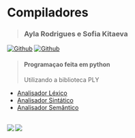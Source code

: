 # Compiladores
><h3>Ayla Rodrigues e Sofia Kitaeva</h3> 
[![Github](https://img.shields.io/badge/-Ayla-%23121011?style=for-the-badge&logo=github&logoColor=white)](https://github.com/AylaRodrigues)
[![Github](https://img.shields.io/badge/-Sofia-%23121011?style=for-the-badge&logo=github&logoColor=white)](https://github.com/SofiaKitaeva)

><h4>Programaçao feita em python</h4>
>Utilizando a biblioteca PLY
    
* [Analisador Léxico](https://github.com/AylaRodrigues/Compiladores/tree/main/Analisador%20L%C3%A9xico)
* [Analisador Sintático]()
* [Analisador Semântico]()

<div style="display: inline_block"><br>
     <img align="left" src="https://img.shields.io/badge/Lexer-in_build-4682B4?style=for-the-badge&logo=github&logoColor=white">
     <img align="center" src="https://img.shields.io/badge/main-in_build-4682B4?style=for-the-badge&logo=github&logoColor=white">
</div>

